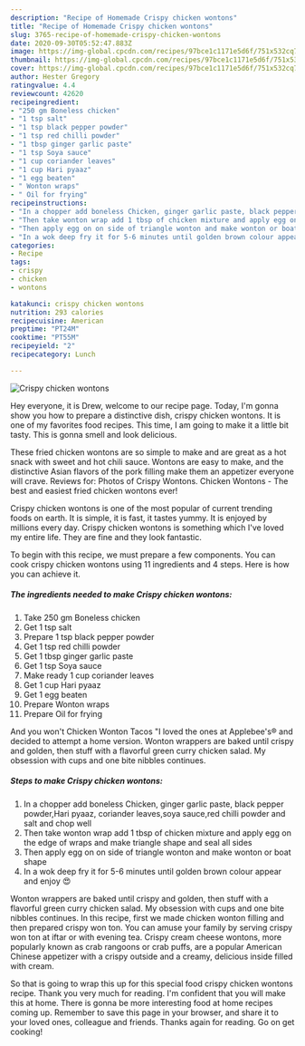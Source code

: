 ```yaml
---
description: "Recipe of Homemade Crispy chicken wontons"
title: "Recipe of Homemade Crispy chicken wontons"
slug: 3765-recipe-of-homemade-crispy-chicken-wontons
date: 2020-09-30T05:52:47.883Z
image: https://img-global.cpcdn.com/recipes/97bce1c1171e5d6f/751x532cq70/crispy-chicken-wontons-recipe-main-photo.jpg
thumbnail: https://img-global.cpcdn.com/recipes/97bce1c1171e5d6f/751x532cq70/crispy-chicken-wontons-recipe-main-photo.jpg
cover: https://img-global.cpcdn.com/recipes/97bce1c1171e5d6f/751x532cq70/crispy-chicken-wontons-recipe-main-photo.jpg
author: Hester Gregory
ratingvalue: 4.4
reviewcount: 42620
recipeingredient:
- "250 gm Boneless chicken"
- "1 tsp salt"
- "1 tsp black pepper powder"
- "1 tsp red chilli powder"
- "1 tbsp ginger garlic paste"
- "1 tsp Soya sauce"
- "1 cup coriander leaves"
- "1 cup Hari pyaaz"
- "1 egg beaten"
- " Wonton wraps"
- " Oil for frying"
recipeinstructions:
- "In a chopper add boneless Chicken, ginger garlic paste, black pepper powder,Hari pyaaz, coriander leaves,soya sauce,red chilli powder and salt and chop well"
- "Then take wonton wrap add 1 tbsp of chicken mixture and apply egg on the edge of wraps and make triangle shape and seal all sides"
- "Then apply egg on on side of triangle wonton and make wonton or boat shape"
- "In a wok deep fry it for 5-6 minutes until golden brown colour appear and enjoy 😍"
categories:
- Recipe
tags:
- crispy
- chicken
- wontons

katakunci: crispy chicken wontons 
nutrition: 293 calories
recipecuisine: American
preptime: "PT24M"
cooktime: "PT55M"
recipeyield: "2"
recipecategory: Lunch

---
```



![Crispy chicken wontons](https://img-global.cpcdn.com/recipes/97bce1c1171e5d6f/751x532cq70/crispy-chicken-wontons-recipe-main-photo.jpg)

Hey everyone, it is Drew, welcome to our recipe page. Today, I'm gonna show you how to prepare a distinctive dish, crispy chicken wontons. It is one of my favorites food recipes. This time, I am going to make it a little bit tasty. This is gonna smell and look delicious.

These fried chicken wontons are so simple to make and are great as a hot snack with sweet and hot chili sauce. Wontons are easy to make, and the distinctive Asian flavors of the pork filling make them an appetizer everyone will crave. Reviews for: Photos of Crispy Wontons. Chicken Wontons - The best and easiest fried chicken wontons ever!

Crispy chicken wontons is one of the most popular of current trending foods on earth. It is simple, it is fast, it tastes yummy. It is enjoyed by millions every day. Crispy chicken wontons is something which I've loved my entire life. They are fine and they look fantastic.


To begin with this recipe, we must prepare a few components. You can cook crispy chicken wontons using 11 ingredients and 4 steps. Here is how you can achieve it.

<!--inarticleads1-->

##### The ingredients needed to make Crispy chicken wontons:

1. Take 250 gm Boneless chicken
1. Get 1 tsp salt
1. Prepare 1 tsp black pepper powder
1. Get 1 tsp red chilli powder
1. Get 1 tbsp ginger garlic paste
1. Get 1 tsp Soya sauce
1. Make ready 1 cup coriander leaves
1. Get 1 cup Hari pyaaz
1. Get 1 egg beaten
1. Prepare  Wonton wraps
1. Prepare  Oil for frying


And you won&#39;t Chicken Wonton Tacos &#34;I loved the ones at Applebee&#39;s® and decided to attempt a home version. Wonton wrappers are baked until crispy and golden, then stuff with a flavorful green curry chicken salad. My obsession with cups and one bite nibbles continues. 

<!--inarticleads2-->

##### Steps to make Crispy chicken wontons:

1. In a chopper add boneless Chicken, ginger garlic paste, black pepper powder,Hari pyaaz, coriander leaves,soya sauce,red chilli powder and salt and chop well
1. Then take wonton wrap add 1 tbsp of chicken mixture and apply egg on the edge of wraps and make triangle shape and seal all sides
1. Then apply egg on on side of triangle wonton and make wonton or boat shape
1. In a wok deep fry it for 5-6 minutes until golden brown colour appear and enjoy 😍


Wonton wrappers are baked until crispy and golden, then stuff with a flavorful green curry chicken salad. My obsession with cups and one bite nibbles continues. In this recipe, first we made chicken wonton filling and then prepared crispy won ton. You can amuse your family by serving crispy won ton at iftar or with evening tea. Crispy cream cheese wontons, more popularly known as crab rangoons or crab puffs, are a popular American Chinese appetizer with a crispy outside and a creamy, delicious inside filled with cream. 

So that is going to wrap this up for this special food crispy chicken wontons recipe. Thank you very much for reading. I'm confident that you will make this at home. There is gonna be more interesting food at home recipes coming up. Remember to save this page in your browser, and share it to your loved ones, colleague and friends. Thanks again for reading. Go on get cooking!
